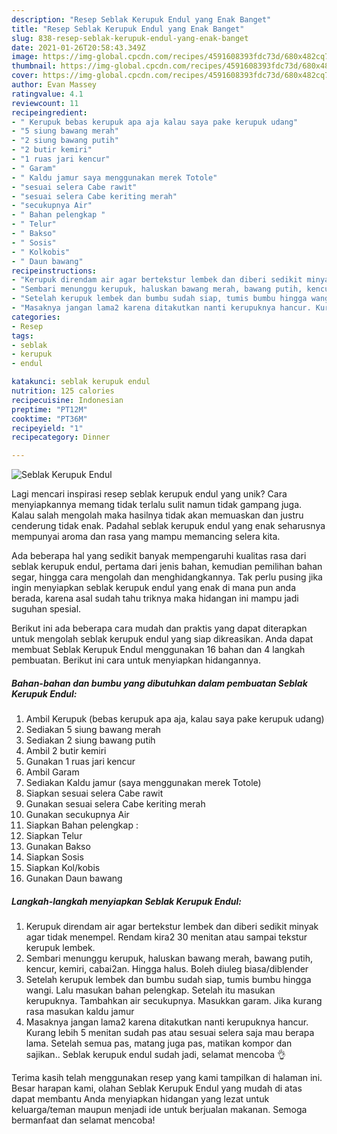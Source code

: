 ```yaml
---
description: "Resep Seblak Kerupuk Endul yang Enak Banget"
title: "Resep Seblak Kerupuk Endul yang Enak Banget"
slug: 838-resep-seblak-kerupuk-endul-yang-enak-banget
date: 2021-01-26T20:58:43.349Z
image: https://img-global.cpcdn.com/recipes/4591608393fdc73d/680x482cq70/seblak-kerupuk-endul-foto-resep-utama.jpg
thumbnail: https://img-global.cpcdn.com/recipes/4591608393fdc73d/680x482cq70/seblak-kerupuk-endul-foto-resep-utama.jpg
cover: https://img-global.cpcdn.com/recipes/4591608393fdc73d/680x482cq70/seblak-kerupuk-endul-foto-resep-utama.jpg
author: Evan Massey
ratingvalue: 4.1
reviewcount: 11
recipeingredient:
- " Kerupuk bebas kerupuk apa aja kalau saya pake kerupuk udang"
- "5 siung bawang merah"
- "2 siung bawang putih"
- "2 butir kemiri"
- "1 ruas jari kencur"
- " Garam"
- " Kaldu jamur saya menggunakan merek Totole"
- "sesuai selera Cabe rawit"
- "sesuai selera Cabe keriting merah"
- "secukupnya Air"
- " Bahan pelengkap "
- " Telur"
- " Bakso"
- " Sosis"
- " Kolkobis"
- " Daun bawang"
recipeinstructions:
- "Kerupuk direndam air agar bertekstur lembek dan diberi sedikit minyak agar tidak menempel. Rendam kira2 30 menitan atau sampai tekstur kerupuk lembek."
- "Sembari menunggu kerupuk, haluskan bawang merah, bawang putih, kencur, kemiri, cabai2an. Hingga halus. Boleh diuleg biasa/diblender"
- "Setelah kerupuk lembek dan bumbu sudah siap, tumis bumbu hingga wangi. Lalu masukan bahan pelengkap. Setelah itu masukan kerupuknya. Tambahkan air secukupnya. Masukkan garam. Jika kurang rasa masukan kaldu jamur"
- "Masaknya jangan lama2 karena ditakutkan nanti kerupuknya hancur. Kurang lebih 5 menitan sudah pas atau sesuai selera saja mau berapa lama. Setelah semua pas, matang juga pas, matikan kompor dan sajikan.. Seblak kerupuk endul sudah jadi, selamat mencoba 👌"
categories:
- Resep
tags:
- seblak
- kerupuk
- endul

katakunci: seblak kerupuk endul 
nutrition: 125 calories
recipecuisine: Indonesian
preptime: "PT12M"
cooktime: "PT36M"
recipeyield: "1"
recipecategory: Dinner

---
```



![Seblak Kerupuk Endul](https://img-global.cpcdn.com/recipes/4591608393fdc73d/680x482cq70/seblak-kerupuk-endul-foto-resep-utama.jpg)

Lagi mencari inspirasi resep seblak kerupuk endul yang unik? Cara menyiapkannya memang tidak terlalu sulit namun tidak gampang juga. Kalau salah mengolah maka hasilnya tidak akan memuaskan dan justru cenderung tidak enak. Padahal seblak kerupuk endul yang enak seharusnya mempunyai aroma dan rasa yang mampu memancing selera kita.

Ada beberapa hal yang sedikit banyak mempengaruhi kualitas rasa dari seblak kerupuk endul, pertama dari jenis bahan, kemudian pemilihan bahan segar, hingga cara mengolah dan menghidangkannya. Tak perlu pusing jika ingin menyiapkan seblak kerupuk endul yang enak di mana pun anda berada, karena asal sudah tahu triknya maka hidangan ini mampu jadi suguhan spesial.




Berikut ini ada beberapa cara mudah dan praktis yang dapat diterapkan untuk mengolah seblak kerupuk endul yang siap dikreasikan. Anda dapat membuat Seblak Kerupuk Endul menggunakan 16 bahan dan 4 langkah pembuatan. Berikut ini cara untuk menyiapkan hidangannya.

<!--inarticleads1-->

##### Bahan-bahan dan bumbu yang dibutuhkan dalam pembuatan Seblak Kerupuk Endul:

1. Ambil  Kerupuk (bebas kerupuk apa aja, kalau saya pake kerupuk udang)
1. Sediakan 5 siung bawang merah
1. Sediakan 2 siung bawang putih
1. Ambil 2 butir kemiri
1. Gunakan 1 ruas jari kencur
1. Ambil  Garam
1. Sediakan  Kaldu jamur (saya menggunakan merek Totole)
1. Siapkan sesuai selera Cabe rawit
1. Gunakan sesuai selera Cabe keriting merah
1. Gunakan secukupnya Air
1. Siapkan  Bahan pelengkap :
1. Siapkan  Telur
1. Gunakan  Bakso
1. Siapkan  Sosis
1. Siapkan  Kol/kobis
1. Gunakan  Daun bawang




<!--inarticleads2-->

##### Langkah-langkah menyiapkan Seblak Kerupuk Endul:

1. Kerupuk direndam air agar bertekstur lembek dan diberi sedikit minyak agar tidak menempel. Rendam kira2 30 menitan atau sampai tekstur kerupuk lembek.
1. Sembari menunggu kerupuk, haluskan bawang merah, bawang putih, kencur, kemiri, cabai2an. Hingga halus. Boleh diuleg biasa/diblender
1. Setelah kerupuk lembek dan bumbu sudah siap, tumis bumbu hingga wangi. Lalu masukan bahan pelengkap. Setelah itu masukan kerupuknya. Tambahkan air secukupnya. Masukkan garam. Jika kurang rasa masukan kaldu jamur
1. Masaknya jangan lama2 karena ditakutkan nanti kerupuknya hancur. Kurang lebih 5 menitan sudah pas atau sesuai selera saja mau berapa lama. Setelah semua pas, matang juga pas, matikan kompor dan sajikan.. Seblak kerupuk endul sudah jadi, selamat mencoba 👌




Terima kasih telah menggunakan resep yang kami tampilkan di halaman ini. Besar harapan kami, olahan Seblak Kerupuk Endul yang mudah di atas dapat membantu Anda menyiapkan hidangan yang lezat untuk keluarga/teman maupun menjadi ide untuk berjualan makanan. Semoga bermanfaat dan selamat mencoba!
